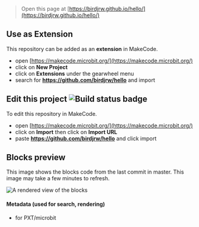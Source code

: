 
> Open this page at [https://birdjrw.github.io/hello/](https://birdjrw.github.io/hello/)

## Use as Extension

This repository can be added as an **extension** in MakeCode.

* open [https://makecode.microbit.org/](https://makecode.microbit.org/)
* click on **New Project**
* click on **Extensions** under the gearwheel menu
* search for **https://github.com/birdjrw/hello** and import

## Edit this project ![Build status badge](https://github.com/birdjrw/hello/workflows/MakeCode/badge.svg)

To edit this repository in MakeCode.

* open [https://makecode.microbit.org/](https://makecode.microbit.org/)
* click on **Import** then click on **Import URL**
* paste **https://github.com/birdjrw/hello** and click import

## Blocks preview

This image shows the blocks code from the last commit in master.
This image may take a few minutes to refresh.

![A rendered view of the blocks](https://github.com/birdjrw/hello/raw/master/.github/makecode/blocks.png)

#### Metadata (used for search, rendering)

* for PXT/microbit
<script src="https://makecode.com/gh-pages-embed.js"></script><script>makeCodeRender("{{ site.makecode.home_url }}", "{{ site.github.owner_name }}/{{ site.github.repository_name }}");</script>
